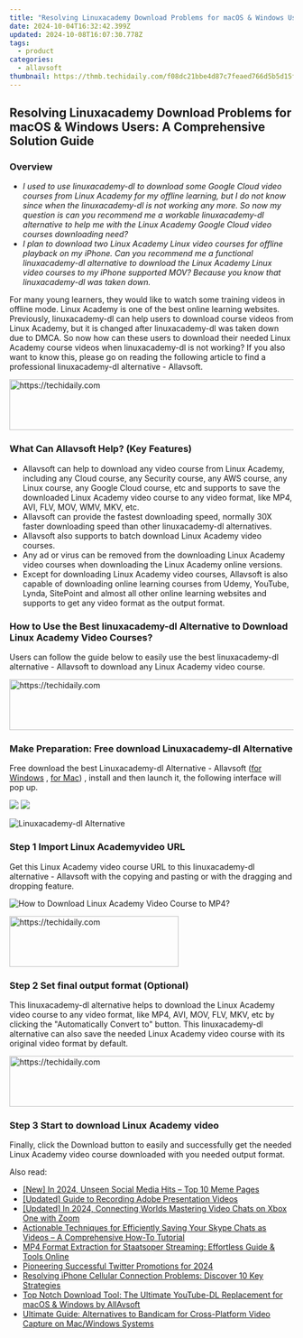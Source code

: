 ```yaml
---
title: "Resolving Linuxacademy Download Problems for macOS & Windows Users: A Comprehensive Solution Guide"
date: 2024-10-04T16:32:42.399Z
updated: 2024-10-08T16:07:30.778Z
tags:
  - product
categories:
  - allavsoft
thumbnail: https://thmb.techidaily.com/f08dc21bbe4d87c7feaed766d5b5d15f455fe6dbdb0f91708d2d1f403ab43196.jpg
---
```


## Resolving Linuxacademy Download Problems for macOS & Windows Users: A Comprehensive Solution Guide

### Overview

* _I used to use linuxacademy-dl to download some Google Cloud video courses from Linux Academy for my offline learning, but I do not know since when the linuxacademy-dl is not working any more. So now my question is can you recommend me a workable linuxacademy-dl alternative to help me with the Linux Academy Google Cloud video courses downloading need?_
* _I plan to download two Linux Academy Linux video courses for offline playback on my iPhone. Can you recommend me a functional linuxacademy-dl alternative to download the Linux Academy Linux video courses to my iPhone supported MOV? Because you know that linuxacademy-dl was taken down._

For many young learners, they would like to watch some training videos in offline mode. Linux Academy is one of the best online learning websites. Previously, linuxacademy-dl can help users to download course videos from Linux Academy, but it is changed after linuxacademy-dl was taken down due to DMCA. So now how can these users to download their needed Linux Academy course videos when linuxacademy-dl is not working? If you also want to know this, please go on reading the following article to find a professional linuxacademy-dl alternative - Allavsoft.

<!-- affiliate ads begin -->
<a href="https://appsumo.8odi.net/c/5597632/2118325/7443" target="_top" id="2118325">
  <img src="//a.impactradius-go.com/display-ad/7443-2118325" border="0" alt="https://techidaily.com" width="728" height="90"/>
</a>
<img height="0" width="0" src="https://appsumo.8odi.net/i/5597632/2118325/7443" style="position:absolute;visibility:hidden;" border="0" />
<!-- affiliate ads end -->

### What Can Allavsoft Help? (Key Features)

* Allavsoft can help to download any video course from Linux Academy, including any Cloud course, any Security course, any AWS course, any Linux course, any Google Cloud course, etc and supports to save the downloaded Linux Academy video course to any video format, like MP4, AVI, FLV, MOV, WMV, MKV, etc.
* Allavsoft can provide the fastest downloading speed, normally 30X faster downloading speed than other linuxacademy-dl alternatives.
* Allavsoft also supports to batch download Linux Academy video courses.
* Any ad or virus can be removed from the downloading Linux Academy video courses when downloading the Linux Academy online versions.
* Except for downloading Linux Academy video courses, Allavsoft is also capable of downloading online learning courses from Udemy, YouTube, Lynda, SitePoint and almost all other online learning websites and supports to get any video format as the output format.

### How to Use the Best linuxacademy-dl Alternative to Download Linux Academy Video Courses?

Users can follow the guide below to easily use the best linuxacademy-dl alternative - Allavsoft to download any Linux Academy video course.

<!-- affiliate ads begin -->
<a href="https://electronicx.pxf.io/c/5597632/1166360/14483" target="_top" id="1166360">
  <img src="//a.impactradius-go.com/display-ad/14483-1166360" border="0" alt="https://techidaily.com" width="728" height="90"/>
</a>
<img height="0" width="0" src="https://electronicx.pxf.io/i/5597632/1166360/14483" style="position:absolute;visibility:hidden;" border="0" />
<!-- affiliate ads end -->

### Make Preparation: Free download Linuxacademy-dl Alternative

Free download the best Linuxacademy-dl Alternative - Allavsoft ([for Windows](https://tools.techidaily.com/allavsoft/products/) , [for Mac](https://tools.techidaily.com/allavsoft/products/)) , install and then launch it, the following interface will pop up.

[![](https://www.allavsoft.com/how-to/../images/how-to/free-download-win.jpg)](https://tools.techidaily.com/allavsoft/products/) [![](https://www.allavsoft.com/how-to/../images/how-to/free-download-mac.jpg)](https://tools.techidaily.com/allavsoft/products/)

![Linuxacademy-dl Alternative](https://www.allavsoft.com/how-to/../images/allavsoft/screen-shot-600.jpg)

### Step 1 Import Linux Academyvideo URL

Get this Linux Academy video course URL to this linuxacademy-dl alternative - Allavsoft with the copying and pasting or with the dragging and dropping feature.

![How to Download Linux Academy Video Course to MP4?](https://www.allavsoft.com/how-to/../images/how-to/download-rtmp-video/download-rtmp-video.jpg)

<!-- affiliate ads begin -->
<a href="https://aligracehair.sjv.io/c/5597632/2036467/19272" target="_top" id="2036467">
  <img src="//a.impactradius-go.com/display-ad/19272-2036467" border="0" alt="https://techidaily.com" width="300" height="90"/>
</a>
<img height="0" width="0" src="https://aligracehair.sjv.io/i/5597632/2036467/19272" style="position:absolute;visibility:hidden;" border="0" />
<!-- affiliate ads end -->

### Step 2 Set final output format (Optional)

This linuxacademy-dl alternative helps to download the Linux Academy video course to any video format, like MP4, AVI, MOV, FLV, MKV, etc by clicking the "Automatically Convert to" button. This linuxacademy-dl alternative can also save the needed Linux Academy video course with its original video format by default.

<!-- affiliate ads begin -->
<a href="https://appsumo.8odi.net/c/5597632/2082535/7443" target="_top" id="2082535">
  <img src="//a.impactradius-go.com/display-ad/7443-2082535" border="0" alt="https://techidaily.com" width="728" height="90"/>
</a>
<img height="0" width="0" src="https://appsumo.8odi.net/i/5597632/2082535/7443" style="position:absolute;visibility:hidden;" border="0" />
<!-- affiliate ads end -->

### Step 3 Start to download Linux Academy video

Finally, click the Download button to easily and successfully get the needed Linux Academy video course downloaded with you needed output format.

<ins class="adsbygoogle"
     style="display:block"
     data-ad-format="autorelaxed"
     data-ad-client="ca-pub-7571918770474297"
     data-ad-slot="1223367746"></ins>

<ins class="adsbygoogle"
     style="display:block"
     data-ad-client="ca-pub-7571918770474297"
     data-ad-slot="8358498916"
     data-ad-format="auto"
     data-full-width-responsive="true"></ins>

<span class="atpl-alsoreadstyle">Also read:</span>
<div><ul>
<li><a href="https://facebook-videos.techidaily.com/new-in-2024-unseen-social-media-hits-top-10-meme-pages/"><u>[New] In 2024, Unseen Social Media Hits – Top 10 Meme Pages</u></a></li>
<li><a href="https://screen-activity-recording.techidaily.com/updated-guide-to-recording-adobe-presentation-videos/"><u>[Updated] Guide to Recording Adobe Presentation Videos</u></a></li>
<li><a href="https://article-posts.techidaily.com/updated-in-2024-connecting-worlds-mastering-video-chats-on-xbox-one-with-zoom/"><u>[Updated] In 2024, Connecting Worlds Mastering Video Chats on Xbox One with Zoom</u></a></li>
<li><a href="https://win-superb.techidaily.com/actionable-techniques-for-efficiently-saving-your-skype-chats-as-videos-a-comprehensive-how-to-tutorial/"><u>Actionable Techniques for Efficiently Saving Your Skype Chats as Videos – A Comprehensive How-To Tutorial</u></a></li>
<li><a href="https://win-superb.techidaily.com/mp4-format-extraction-for-staatsoper-streaming-effortless-guide-and-tools-online/"><u>MP4 Format Extraction for Staatsoper Streaming: Effortless Guide & Tools Online</u></a></li>
<li><a href="https://twitter-videos.techidaily.com/pioneering-successful-twitter-promotions-for-2024/"><u>Pioneering Successful Twitter Promotions for 2024</u></a></li>
<li><a href="https://fox-that.techidaily.com/resolving-iphone-cellular-connection-problems-discover-10-key-strategies/"><u>Resolving iPhone Cellular Connection Problems: Discover 10 Key Strategies</u></a></li>
<li><a href="https://win-superb.techidaily.com/top-notch-download-tool-the-ultimate-youtube-dl-replacement-for-macos-and-windows-by-allavsoft/"><u>Top Notch Download Tool: The Ultimate YouTube-DL Replacement for macOS & Windows by AllAvsoft</u></a></li>
<li><a href="https://win-superb.techidaily.com/ultimate-guide-alternatives-to-bandicam-for-cross-platform-video-capture-on-macwindows-systems/"><u>Ultimate Guide: Alternatives to Bandicam for Cross-Platform Video Capture on Mac/Windows Systems</u></a></li>
</ul></div>

